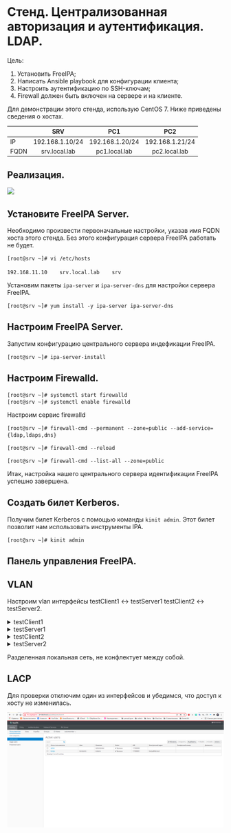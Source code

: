 Стенд. Централизованная авторизация и аутентификация. LDAP.
===========================================================

Цель:

1. Установить FreeIPA;
2. Написать Ansible playbook для конфигурации клиента;
3. Настроить аутентификацию по SSH-ключам; 
4. Firewall должен быть включен на сервере и на клиенте.

Для демонстрации этого стенда, использую CentOS 7. Ниже приведены сведения о хостах.


|             |        SRV        |        PC1        |        PC2        |
|-------------|:-----------------:|:-----------------:|:-----------------:|
| IP          | 192.168.1.10/24   | 192.168.1.20/24   | 192.168.1.21/24   |
| FQDN        | srv.local.lab     | pc1.local.lab     | pc2.local.lab     |


Реализация.
-----------
![](topology.jpeg)

Установите FreeIPA Server.
--------------------------

Необходимо произвести первоначальные настройки, указав имя FQDN хоста этого стенда. Без этого конфигурация сервера FreeIPA работать не будет.

```
[root@srv ~]# vi /etc/hosts

192.168.11.10    srv.local.lab    srv
```

Установим пакеты `ipa-server` и `ipa-server-dns` для настройки сервера FreeIPA. 
```
[root@srv ~]# yum install -y ipa-server ipa-server-dns
```

Настроим FreeIPA Server.
------------------------

Запустим конфигурацию центрального сервера индефикации FreeIPA.

```
[root@srv ~]# ipa-server-install
```

Настроим Firewalld.
-------------------

```
[root@srv ~]# systemctl start firewalld
[root@srv ~]# systemctl enable firewalld
```
Настроим сервис firewalld

```
[root@srv ~]# firewall-cmd --permanent --zone=public --add-service={ldap,ldaps,dns}
```
```
[root@srv ~]# firewall-cmd --reload
```
```
[root@srv ~]# firewall-cmd --list-all --zone=public
```

Итак, настройка нашего центрального сервера идентификации FreeIPA успешно завершена.

Создать билет Kerberos.
-----------------------

Получим билет Kerberos с помощью команды `kinit admin`. Этот билет позволит нам использовать инструменты IPA.

```
[root@srv ~]# kinit admin
```

Панель управления FreeIPA.
--------------------------








VLAN
----

Настроим vlan интерфейсы testClient1 <-> testServer1 testClient2 <-> testServer2.

<details>
  <summary>testClient1</summary>

```
[root@testClient1 ~]# cat /etc/sysconfig/network-scripts/ifcfg-vlan10

ONBOOT=yes
TYPE=Vlan
VLAN=yes
VLAN_NAME_TYPE=VLAN_PLUS_VID_NO_PAD
DEVICE=vlan10
PHYSDEV=eth1
VLAN_ID=10
BOOTPROTO=static
IPADDR=10.10.10.254
NETMASK=255.255.255.0
```
</details>

<details>
  <summary>testServer1</summary>

```
[root@testServer1 ~]# cat /etc/sysconfig/network-scripts/ifcfg-vlan10

ONBOOT=yes
TYPE=Vlan
VLAN=yes
VLAN_NAME_TYPE=VLAN_PLUS_VID_NO_PAD
DEVICE=vlan10
PHYSDEV=eth1
VLAN_ID=10
BOOTPROTO=static
IPADDR=10.10.10.1
NETMASK=255.255.255.0

```
</details>

<details>
  <summary>testClient2</summary>

```
[root@testClient2 ~]# cat /etc/sysconfig/network-scripts/ifcfg-vlan20 

ONBOOT=yes
TYPE=Vlan
VLAN=yes
VLAN_NAME_TYPE=VLAN_PLUS_VID_NO_PAD
DEVICE=vlan20
PHYSDEV=eth1
VLAN_ID=20
BOOTPROTO=static
IPADDR=10.10.10.254
NETMASK=255.255.255.0
```
</details>

<details>
  <summary>testServer2</summary>

```
[root@testServer2 ~]# cat /etc/sysconfig/network-scripts/ifcfg-vlan20

ONBOOT=yes
TYPE=Vlan
VLAN=yes
VLAN_NAME_TYPE=VLAN_PLUS_VID_NO_PAD
DEVICE=vlan20
PHYSDEV=eth1
VLAN_ID=20
BOOTPROTO=static
IPADDR=10.10.10.1
NETMASK=255.255.255.0
```
</details>

Разделенная локальная сеть, не конфлектует между собой.

LACP
----

Для проверки отключим один из интерфейсов и убедимся, что доступ к хосту не изменилась.

![](1.jpg)

